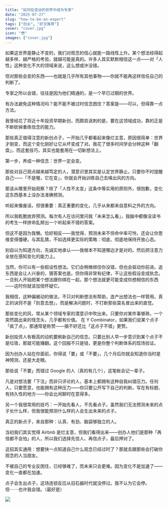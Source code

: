 ```yaml
---
title: "如何在变动的世界中成为专家"
date: "2025-07-27"
slug: "how-to-be-an-expert"
tags: ["创业", "好文推荐"]
cover: "cover.jpg"
icon: "😎"
images: ["cover.jpg"]
---
```

如果这世界是静止不变的，我们对观念的信心就能一路线性上升。某个想法经得起越多样、越严格的考验，就越可能是真的。许多人其实默默相信这一点——对「人性」这种变化不大的领域来说，这么想或许没错。



但对那些会变的东西——也就是几乎所有其他事物——你就不能再这样信任自己的判断了。



专家之所以会错，往往是因为他们精通的，是一个早已过期的世界。



有办法避免这种情况吗？能不能不被过时信念困住？答案是——可以，但得靠一点方法。



我曾经花了将近十年投资早期新创，而颇具讽刺的是，要在这领域成功，靠的正是不断砍掉重练信念的能力。



那些真正值得注意的新创点子，一开始几乎都看起来像烂主意，原因很简单：世界才刚变，而这个变化刚好让它从坏变成了对。我花了很多时间学会分辨这种「翻盘」，而这套技巧，其实也能套用在一切新想法上。



第一步，养成一种信念：世界一定会变。



那些对自己观点越来越笃定的人，潜意识里其实是认定世界静止。只要你不时提醒自己——「不是喔，它在变」，你就会开始训练自己去嗅出风的方向。



那该从哪里开始观察？除了「人性不太变」这条中等实用的原则外，很抱歉，变化这东西基本上没办法准确预测。



听起来像废话，但很重要：真正重要的变化，几乎从来都来自意料之外的方向。



所以我乾脆放弃预测。每次有人在访问里问我「未来怎么看」，我脑中都像没读书的考生一样拼命乱掰出一个听起来不错的答案。



但这不是因为我懒。恰好相反——我觉得，预测未来不但命中率可怜，还会让你思维变得僵硬。与其乱猜，不如选择更实际的策略：彻底、彻底地保持开放心态。



别自以为知道方向，先诚实地承认——我根本不知道哪边才是对的。然后把注意力全放在感知变化的能力上。



当然，你可以有一些假设性想法。它们会稍微绑住你没错，但也会驱动你前进。追东西是会让人兴奋的，猜答案也是。但你得非常有纪律，不让这些假设变成执念。
一旦别人开始把某个想法跟你绑在一起，那个想法就更可能变成你想相信的东西——这时你就该加倍怀疑它。



我相信，这种偏被动的做法，不只对判断想法有帮助，连产出想法也一样管用。真正的诀窍不是「刻意去想」，而是解决问题时，不打断那些莫名冒出来的直觉。



那些变化的风，常从某个领域专家的潜意识中吹出来。只要你对某件事够熟，一个突然跳出来的怪念头，几乎都有价值。
在 Y Combinator，如果我们说某个点子「疯了点」，那通常是称赞——搞不好还比「这点子不错」更赞。



新创投资人有极高的动机要刷新自己的信念。只要比别人早一步意识到某个点子不是垃圾，那就可能赚翻。这个回报不只是钱，更是你整个判断体系的现场验证。



因为创办人站在你面前，你得说「要」或「不要」，几个月后你就会知道你当时是神预测，还是大走眼。



那些说「不要」而错过 Google 的人（真的有几个），这笔帐会记一辈子。



凡是对想法要「下注」而非只评论的人，基本上都拥有这种自我纠错压力。任何人，只要愿意，也能拥有这种压力——你只要公开写下自己的判断。写在有标题、有持久性的地方——你会比闲聊时在意得多。



另一个我很常用的技巧：一开始先看人，不先看点子。虽然我们无法预测未来的点子长什么样，但我很能预测什么样的人会生出未来的点子。



真正的新点子，来自那种：认真、有劲、脑袋够独立的人。



当初我们其实觉得 Airbnb 是烂主意，但我们看得出来——创办人他们是那种「再怪都不会怕」的人，所以我们选择先信人、再信点子，最后押对了。



这招其实通用：想要快一点知道自己什么观念已经过时了？那就去跟那些会打破你观念的人当朋友。



不被自己的专业反困住，已经够难了，而未来只会更难。因为变化不是加速了——变化一直都在加速。



点子会生出点子，这场连锁反应从旧石器时代就没停过。我不认为它会停。
但⋯⋯也许我会错。（最好是）




![](https://prod-files-secure.s3.us-west-2.amazonaws.com/112d0858-5090-4d34-a606-b75eb8d65fd2/46476355-9cf3-4e99-9b7a-3531bc426380/1000202064.png?X-Amz-Algorithm=AWS4-HMAC-SHA256&X-Amz-Content-Sha256=UNSIGNED-PAYLOAD&X-Amz-Credential=ASIAZI2LB466QDDYTF7K%2F20250730%2Fus-west-2%2Fs3%2Faws4_request&X-Amz-Date=20250730T191849Z&X-Amz-Expires=3600&X-Amz-Security-Token=IQoJb3JpZ2luX2VjEJv%2F%2F%2F%2F%2F%2F%2F%2F%2F%2FwEaCXVzLXdlc3QtMiJGMEQCICO%2Fovaw%2BgY3vtQTQWkf4s9A6QxNo1UhamcGbSg6WfLoAiBIWJSVO89GDEWfVTG4oxSDgySZZk38YPA7e4NBE6CCEyqIBAjE%2F%2F%2F%2F%2F%2F%2F%2F%2F%2F8BEAAaDDYzNzQyMzE4MzgwNSIMBNTV29QX6XwxedfuKtwDW1ez3IUO35iUrZmVHcpt4l2SbCVyQ%2FOW7tLC%2BSZfcKcstzH5vVbw5ItluFQ41Nq1AMLx0YZ7%2Fp0SJK4rbyPSlyiMshpkcy3A0NgVCSl35072ZpfuPFEO8gjaI4%2BZkuj%2B6eo8TguZocIiHKK3i%2FbfdOo8HBbUWtZM9EAsndjZsCNfq%2BYZFarcH2C5%2BZ2KeUUKpeDRM4aUyFHPClBtRW2Fu66VaSzlywtdapIAMhrTpn2MkcYv6cjgCdM%2FNw6RUqM0emIBoCAqMbrsNBGlakKMuIuSGgQWEvkljmA11k3DKN4cOpkVinUroSd2PNFfjm2uu1HI6mGglih%2FWtxodtLWvGt5D%2BfLo4F0qYxBE9gIbyukXOvtXYPamJTqMQKGLwg0in0g343xe3uid7mtvDAro67TF5HNA3v3JuHUM5TMOpBK2Sk5iE5ahdx8y%2BtEJ3Tl4F2SxF0dWwbpJJKLhO5p40Lthpw6TYGxmtVxDaFikKH19fwS4Zn6uESQtx9EcibT4TjWDySomdt2v4A1Co8GQVlquDzHQ6Y8a8ZeJj%2BWX7pi3JKNSnIoZ%2FuijgVCavDoTn6zzCFOwDCBp1laKHy8c4nDyOB3K06iBiqlmnt5XFnJ8cuULbuwVqNlHYwwh8mpxAY6pgFr6ucdwC50IdJHaewEWbcaMGbrSC28P%2BMt7FNIAv7iyDF7PRrntNCC12GLmBuME1BiGB0H3jLgCt%2B6%2Fu%2Fo4r0Cdpg97ylBfynM56fdlVUFJ3KsdC%2Bf9Jx60BIQ5rb%2FIcMR6%2B9Uod8KxHJC%2B6JWBnSKsb6sqSFHMO%2FhTWf6XYIjoBXJ1GM4EOCmdRl1D0q9WeJWywlQWLeqlfBRMS%2F3aAelCkgR%2Blro&X-Amz-Signature=345d7bc7fdcf1871425692c894c1d69ffc4cb3f5979d2b54df85dd0fab81419f&X-Amz-SignedHeaders=host&x-amz-checksum-mode=ENABLED&x-id=GetObject)

